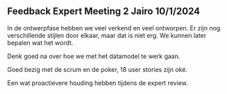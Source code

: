 ## Feedback Expert Meeting 2 Jairo 10/1/2024

In de ontwerpfase hebben we veel verkend en veel ontworpen.
Er zijn nog verschillende stijlen door elkaar, maar dat is niet erg.
We kunnen later bepalen wat het wordt.

Denk goed na over hoe we met het datamodel te werk gaan.

Goed bezig met de scrum en de poker, 18 user stories zijn oké.

Een wat proactievere houding hebben tijdens de expert review.
